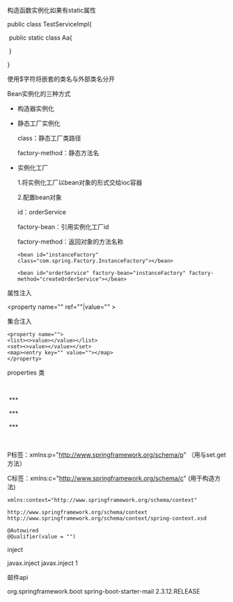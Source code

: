 构造函数实例化如果有static属性

public class TestServiceImpl{

​	public static class Aa{

​	}

}

<bean id=" " class="com.java,service,TestServiceImpl$Aa"> </bean>

使用$字符将嵌套的类名与外部类名分开



Bean实例化的三种方式

- 构造器实例化

<bean id = "goodsService" class="">

- 静态工厂实例化

  class：静态工厂类路径

  factory-method：静态方法名

- 实例化工厂

  1.将实例化工厂以bean对象的形式交给ioc容器

  2.配置bean对象

  id：orderService

  factory-bean：引用实例化工厂id

  factory-method：返回对象的方法名称

  ```
  <bean id="instanceFactory" class="com.spring.Factory.InstanceFactory"></bean>
  
  <bean id="orderService" factory-bean="instanceFactory" factory-method="createOrderService"></bean>
  ```
  
  

属性注入

<property name="" ref=""|value="" ></property>

集合注入

```
<property name="">
<list><>value></value></list>
<set><>value></value></set>
<map><entry key="" value=""></map>
</property>
```

properties 类

<property name= "propertoes">

​	<props>

​		<prop key="">***</prop>

​		<prop key="">***</prop>

​		<prop key="">***</prop>

​	</props>

<property>

P标签：xmlns:p="http://www.springframework.org/schema/p" （用与set.get方法）

C标签：xmlns:c="http://www.springframework.org/schema/c" (用于构造方法) 





```
xmlns:context="http://www.springframework.org/schema/context"

http://www.springframework.org/schema/context
http://www.springframework.org/schema/context/spring-context.xsd
```



```
@Autowired
@Qualifier(value = "")
```



inject

<!-- https://mvnrepository.com/artifact/javax.inject/javax.inject -->
<dependency>
    <groupId>javax.inject</groupId>
    <artifactId>javax.inject</artifactId>
    <version>1</version>
</dependency>



邮件api

<!-- https://mvnrepository.com/artifact/org.springframework.boot/spring-boot-starter-mail -->
<dependency>
    <groupId>org.springframework.boot</groupId>
    <artifactId>spring-boot-starter-mail</artifactId>
    <version>2.3.12.RELEASE</version>
</dependency>

 
